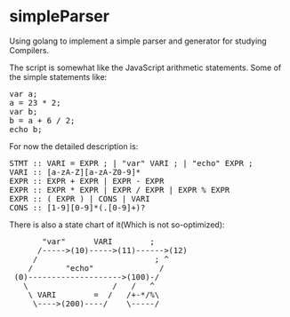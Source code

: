 simpleParser
============

Using golang to implement a simple parser and generator for studying Compilers.

<p>
The script is somewhat like the JavaScript arithmetic statements.
Some of the simple statements like:
</p>
<pre>
var a;
a = 23 * 2;
var b;
b = a + 6 / 2;
echo b;
</pre>
For now the detailed description is:
<pre>
STMT :: VARI = EXPR ; | "var" VARI ; | "echo" EXPR ;
VARI :: [a-zA-Z][a-zA-Z0-9]*
EXPR :: EXPR + EXPR | EXPR - EXPR
EXPR :: EXPR * EXPR | EXPR / EXPR | EXPR % EXPR
EXPR :: ( EXPR ) | CONS | VARI
CONS :: [1-9][0-9]*(.[0-9]+)?
</pre>

There is also a state chart of it(Which is not so-optimized):
<pre>
       "var"      VARI        ;
      /----->(10)----->(11)------>(12)
     /                         ; ^
    /       "echo"              /
 (0)-------------------->(100)-/
   \                  /   /   ^
    \ VARI        =  /   /+-*/%\
     \---->(200)----/    \-----/
</pre>
